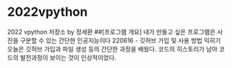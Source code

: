 # 2022vpython
2022 vpython 저장소 by 정세환
##[프로그램 개요]
내가 만들고 싶은 프로그램은 사진을 구분할 수 있는 간단한 인공지능이다
220616 - 깃허브 가입 및 사용 방법 익히기   
오늘은 깃허브 가입과 파일 생성 등의 간단한 과정을 배웠다.
코드의 히스토리가 남아 코드의 발전과정이 보이는 것이 인상적이었다.
